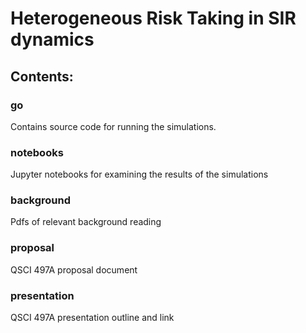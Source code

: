 # Heterogeneous Risk Taking in SIR dynamics

## Contents:

### go
Contains source code for running the simulations.

### notebooks
Jupyter notebooks for examining the results of the simulations

### background
Pdfs of relevant background reading

### proposal
QSCI 497A proposal document

### presentation
QSCI 497A presentation outline and link